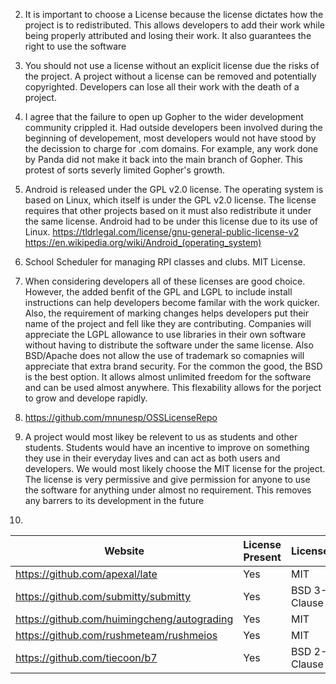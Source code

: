 
2) It is important to choose a License because the license dictates how the project is to redistributed. This allows developers to add their work while being properly attributed and losing their work. It also guarantees the right to use the software

3) You should not use a license without an explicit license due the risks of the project. A project without a license can be removed and potentially copyrighted. Developers can lose all their work with the death of a project.

4) I agree that the failure to open up Gopher to the wider development community crippled it. Had outside developers been involved during the beginning of developement, most developers would not have stood by the decission to charge for .com domains. For example, any work done by Panda did not make it back into the main branch of Gopher. This protest of sorts severly limited Gopher's growth.

5) Android is released under the GPL v2.0 license. The operating system is based on Linux, which itself is under the GPL v2.0 license. The license requires that other projects based on it must also redistribute it under the same license. Android had to be under this license due to its use of Linux. https://tldrlegal.com/license/gnu-general-public-license-v2 https://en.wikipedia.org/wiki/Android_(operating_system)

6) School Scheduler for managing RPI classes and clubs. MIT License.

7) When considering developers all of these licenses are good choice. However, the added benfit of the GPL and LGPL to include install instructions can help developers become familar with the work quicker. Also, the requirement of marking changes helps developers put their name of the project and fell like they are contributing. Companies will appreciate the LGPL allowance to use libraries in their own software without having to distribute the software under the same license. Also BSD/Apache does not allow the use of trademark so comapnies will appreciate that extra brand security. For the common the good, the BSD is the best option. It allows almost unlimited freedom for the software and can be used almost anywhere. This flexability allows for the porject to grow and develope rapidly.

8) https://github.com/mnunesp/OSSLicenseRepo

9) A project would most likey be relevent to us as students and other students. Students would have an incentive to improve on something they use in their everyday lives and can act as both users and developers. We would most likely choose the MIT license for the project. The license is very permissive and give permission for anyone to use the software for anything under almost no requirement. This removes any barrers to its development in the future

10)
|  Website | License Present  | License  |
|---|---|---|
|  https://github.com/apexal/late | Yes  | MIT  |
|  https://github.com/submitty/submitty | Yes  | BSD 3-Clause  |
|  https://github.com/huimingcheng/autograding | Yes  | MIT  |
|  https://github.com/rushmeteam/rushmeios | Yes  | MIT  |
|  https://github.com/tiecoon/b7 | Yes  | BSD 2-Clause  |
